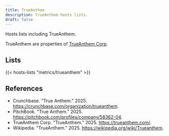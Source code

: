 ```yaml
---
title: TrueAnthem
description: TrueAnthem hosts lists.
draft: false
---
```


Hosts lists including TrueAnthem.

TrueAnthem are properties of [TrueAnthem Corp](https://trueanthem.com/).

## Lists

{{< hosts-lists "metrics/trueanthem" >}}

## References

+ Crunchbase. "True Anthem." 2025. https://crunchbase.com/organization/trueanthem.
+ PitchBook. "True Anthem." 2025. https://pitchbook.com/profiles/company/58362-04.
+ TrueAnthem Corp. "TrueAnthem." 2025. https://trueanthem.com/.
+ Wikipedia. "TrueAnthem." 2025. https://wikipedia.org/wiki/Trueanthem.
